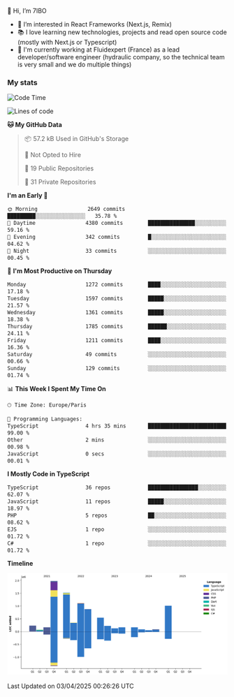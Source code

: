 👋 Hi, I’m 7IBO

- 👀 I’m interested in React Frameworks (Next.js, Remix)
- 📚 I love learning new technologies, projects and read open source code (mostly with Next.js or Typescript)
- 💼 I'm currently working at Fluidexpert (France) as a lead developer/software engineer (hydraulic company, so the technical team is very small and we do multiple things)

### My stats
<!--START_SECTION:waka-->
![Code Time](http://img.shields.io/badge/Code%20Time-1%2C075%20hrs%2058%20mins-blue)

![Lines of code](https://img.shields.io/badge/From%20Hello%20World%20I%27ve%20Written-8.7%20million%20lines%20of%20code-blue)

**🐱 My GitHub Data** 

> 📦 57.2 kB Used in GitHub's Storage 
 > 
> 🚫 Not Opted to Hire
 > 
> 📜 19 Public Repositories 
 > 
> 🔑 31 Private Repositories 
 > 
**I'm an Early 🐤** 

```text
🌞 Morning                2649 commits        █████████░░░░░░░░░░░░░░░░   35.78 % 
🌆 Daytime                4380 commits        ███████████████░░░░░░░░░░   59.16 % 
🌃 Evening                342 commits         █░░░░░░░░░░░░░░░░░░░░░░░░   04.62 % 
🌙 Night                  33 commits          ░░░░░░░░░░░░░░░░░░░░░░░░░   00.45 % 
```
📅 **I'm Most Productive on Thursday** 

```text
Monday                   1272 commits        ████░░░░░░░░░░░░░░░░░░░░░   17.18 % 
Tuesday                  1597 commits        █████░░░░░░░░░░░░░░░░░░░░   21.57 % 
Wednesday                1361 commits        █████░░░░░░░░░░░░░░░░░░░░   18.38 % 
Thursday                 1785 commits        ██████░░░░░░░░░░░░░░░░░░░   24.11 % 
Friday                   1211 commits        ████░░░░░░░░░░░░░░░░░░░░░   16.36 % 
Saturday                 49 commits          ░░░░░░░░░░░░░░░░░░░░░░░░░   00.66 % 
Sunday                   129 commits         ░░░░░░░░░░░░░░░░░░░░░░░░░   01.74 % 
```


📊 **This Week I Spent My Time On** 

```text
🕑︎ Time Zone: Europe/Paris

💬 Programming Languages: 
TypeScript               4 hrs 35 mins       █████████████████████████   99.00 % 
Other                    2 mins              ░░░░░░░░░░░░░░░░░░░░░░░░░   00.98 % 
JavaScript               0 secs              ░░░░░░░░░░░░░░░░░░░░░░░░░   00.01 % 
```

**I Mostly Code in TypeScript** 

```text
TypeScript               36 repos            ████████████████░░░░░░░░░   62.07 % 
JavaScript               11 repos            █████░░░░░░░░░░░░░░░░░░░░   18.97 % 
PHP                      5 repos             ██░░░░░░░░░░░░░░░░░░░░░░░   08.62 % 
EJS                      1 repo              ░░░░░░░░░░░░░░░░░░░░░░░░░   01.72 % 
C#                       1 repo              ░░░░░░░░░░░░░░░░░░░░░░░░░   01.72 % 
```



**Timeline**

![Lines of Code chart](https://raw.githubusercontent.com/7IBO/7IBO/main/assets/bar_graph.png)


 Last Updated on 03/04/2025 00:26:26 UTC
<!--END_SECTION:waka-->
